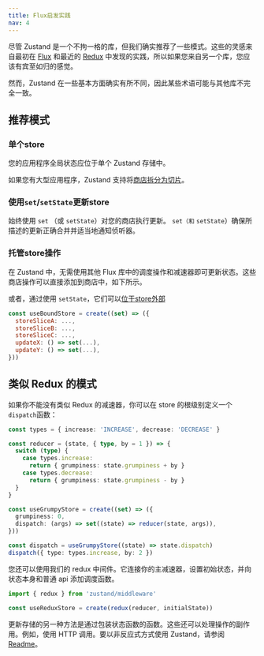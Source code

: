 ```yaml
---
title: Flux启发实践
nav: 4
---
```


尽管 Zustand 是一个不拘一格的库，但我们确实推荐了一些模式。这些的灵感来自最初在 [Flux](https://github.com/facebookarchive/flux) 和最近的 [Redux](https://redux.js.org/understanding/thinking-in-redux/three-principles) 中发现的实践，所以如果您来自另一个库，您应该有宾至如归的感觉。

然而，Zustand 在一些基本方面确实有所不同，因此某些术语可能与其他库不完全一致。

## 推荐模式

### 单个store

您的应用程序全局状态应位于单个 Zustand 存储中。

如果您有大型应用程序，Zustand 支持将[商店拆分为切片](./slices-pattern.md)。

### 使用`set`/`setState`更新store

始终使用 `set` （或 `setState`）对您的商店执行更新。 `set（和` `setState`）确保所描述的更新正确合并并适当地通知侦听器。

### 托管store操作

在 Zustand 中，无需使用其他 Flux 库中的调度操作和减速器即可更新状态。这些商店操作可以直接添加到商店中，如下所示。

或者，通过使用 `setState`，它们可以[位于store外部](./practice-with-no-store-actions.md)

```js
const useBoundStore = create((set) => ({
  storeSliceA: ...,
  storeSliceB: ...,
  storeSliceC: ...,
  updateX: () => set(...),
  updateY: () => set(...),
}))
```

## 类似 Redux 的模式

如果你不能没有类似 Redux 的减速器，你可以在 store 的根级别定义一个`dispatch`函数：

```typescript
const types = { increase: 'INCREASE', decrease: 'DECREASE' }

const reducer = (state, { type, by = 1 }) => {
  switch (type) {
    case types.increase:
      return { grumpiness: state.grumpiness + by }
    case types.decrease:
      return { grumpiness: state.grumpiness - by }
  }
}

const useGrumpyStore = create((set) => ({
  grumpiness: 0,
  dispatch: (args) => set((state) => reducer(state, args)),
}))

const dispatch = useGrumpyStore((state) => state.dispatch)
dispatch({ type: types.increase, by: 2 })
```

您还可以使用我们的 redux 中间件。它连接你的主减速器，设置初始状态，并向状态本身和普通 api 添加调度函数。

```typescript
import { redux } from 'zustand/middleware'

const useReduxStore = create(redux(reducer, initialState))
```

更新存储的另一种方法是通过包装状态函数的函数。这些还可以处理操作的副作用。例如，使用 HTTP 调用。要以非反应式方式使用 Zustand，请参阅[Readme](https://github.com/pmndrs/zustand#readingwriting-state-and-reacting-to-changes-outside-of-components)。

